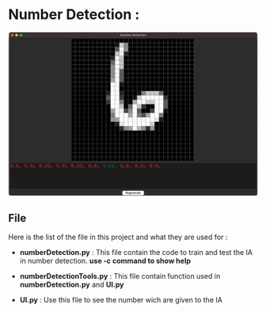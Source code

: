 # Number Detection :

![illustation](../web/static/images/number.png)

## File

Here is the list of the file in this project and what they are used for :

- **numberDetection.py** : This file contain the code to train and test the IA in number detection. **use -c command to show help**

- **numberDetectionTools.py** : This file contain function used in **numberDetection.py** and **UI.py**

- **UI.py** : Use this file to see the number wich are given to the IA